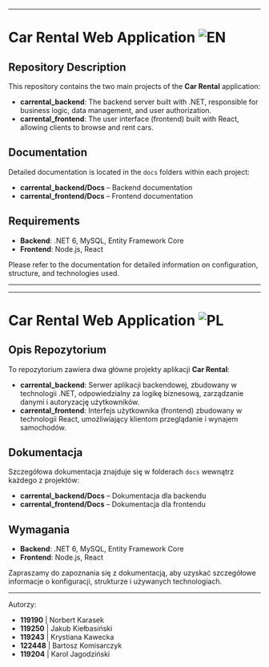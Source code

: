 


---

# Car Rental Web Application ![EN](https://img.shields.io/badge/-EN-blue)


## Repository Description
This repository contains the two main projects of the **Car Rental** application:
- **carrental_backend**: The backend server built with .NET, responsible for business logic, data management, and user authorization.
- **carrental_frontend**: The user interface (frontend) built with React, allowing clients to browse and rent cars.

## Documentation
Detailed documentation is located in the `docs` folders within each project:
- **carrental_backend/Docs** – Backend documentation
- **carrental_frontend/Docs** – Frontend documentation

## Requirements
- **Backend**: .NET 6, MySQL, Entity Framework Core
- **Frontend**: Node.js, React

Please refer to the documentation for detailed information on configuration, structure, and technologies used.

---

---

# Car Rental Web Application ![PL](https://img.shields.io/badge/-PL-red) 

## Opis Repozytorium
To repozytorium zawiera dwa główne projekty aplikacji **Car Rental**:
- **carrental_backend**: Serwer aplikacji backendowej, zbudowany w technologii .NET, odpowiedzialny za logikę biznesową, zarządzanie danymi i autoryzację użytkowników.
- **carrental_frontend**: Interfejs użytkownika (frontend) zbudowany w technologii React, umożliwiający klientom przeglądanie i wynajem samochodów.

## Dokumentacja
Szczegółowa dokumentacja znajduje się w folderach `docs` wewnątrz każdego z projektów:
- **carrental_backend/Docs** – Dokumentacja dla backendu
- **carrental_frontend/Docs** – Dokumentacja dla frontendu


## Wymagania
- **Backend**: .NET 6, MySQL, Entity Framework Core
- **Frontend**: Node.js, React

Zapraszamy do zapoznania się z dokumentacją, aby uzyskać szczegółowe informacje o konfiguracji, strukturze i używanych technologiach.

--- 

Autorzy:
- **119190** | Norbert Karasek
- **119250** | Jakub Kiełbasiński 
- **119243** | Krystiana Kawecka
- **122448** | Bartosz Komisarczyk
- **119204** | Karol Jagodziński
